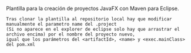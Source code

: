 Plantilla para la creación de proyectos JavaFX con Maven para Eclipse.

    Tras clonar la plantilla al repositorio local hay que modificar manualmente el parametro name del .project 
    (Si no aparece en el explorer de eclipse solo hay que arrastrar el archivo encima) por el nombre del proyecto nuevo,
    igual que los parámetros del <artifactId>, <name> y <exec.mainClass> del pom.xml

